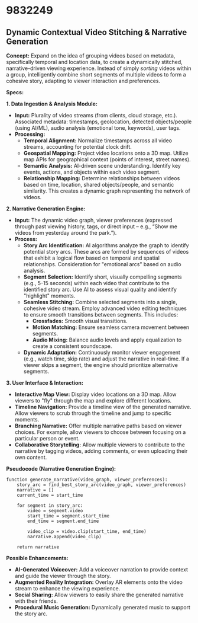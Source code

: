 # 9832249

## Dynamic Contextual Video Stitching & Narrative Generation

**Concept:** Expand on the idea of grouping videos based on metadata, specifically temporal and location data, to create a dynamically stitched, narrative-driven viewing experience. Instead of simply *sorting* videos within a group, intelligently combine short segments of multiple videos to form a cohesive story, adapting to viewer interaction and preferences.

**Specs:**

**1. Data Ingestion & Analysis Module:**

*   **Input:** Plurality of video streams (from clients, cloud storage, etc.). Associated metadata: timestamps, geolocation, detected objects/people (using AI/ML), audio analysis (emotional tone, keywords), user tags.
*   **Processing:**
    *   **Temporal Alignment:** Normalize timestamps across all video streams, accounting for potential clock drift.
    *   **Geospatial Mapping:** Project video locations onto a 3D map. Utilize map APIs for geographical context (points of interest, street names).
    *   **Semantic Analysis:**  AI-driven scene understanding. Identify key events, actions, and objects within each video segment.
    *   **Relationship Mapping:** Determine relationships between videos based on time, location, shared objects/people, and semantic similarity. This creates a dynamic graph representing the network of videos.

**2. Narrative Generation Engine:**

*   **Input:** The dynamic video graph, viewer preferences (expressed through past viewing history, tags, or direct input – e.g., “Show me videos from yesterday around the park.”).
*   **Process:**
    *   **Story Arc Identification:**  AI algorithms analyze the graph to identify potential story arcs. These arcs are formed by sequences of videos that exhibit a logical flow based on temporal and spatial relationships.  Consideration for "emotional arcs" based on audio analysis.
    *   **Segment Selection:**  Identify short, visually compelling segments (e.g., 5-15 seconds) within each video that contribute to the identified story arc.  Use AI to assess visual quality and identify "highlight" moments.
    *   **Seamless Stitching:** Combine selected segments into a single, cohesive video stream.  Employ advanced video editing techniques to ensure smooth transitions between segments.  This includes:
        *   **Crossfades:** Smooth visual transitions.
        *   **Motion Matching:** Ensure seamless camera movement between segments.
        *   **Audio Mixing:**  Balance audio levels and apply equalization to create a consistent soundscape.
    *   **Dynamic Adaptation:**  Continuously monitor viewer engagement (e.g., watch time, skip rate) and adjust the narrative in real-time.  If a viewer skips a segment, the engine should prioritize alternative segments.

**3. User Interface & Interaction:**

*   **Interactive Map View:** Display video locations on a 3D map.  Allow viewers to "fly" through the map and explore different locations.
*   **Timeline Navigation:** Provide a timeline view of the generated narrative.  Allow viewers to scrub through the timeline and jump to specific moments.
*   **Branching Narrative:**  Offer multiple narrative paths based on viewer choices.  For example, allow viewers to choose between focusing on a particular person or event.
*   **Collaborative Storytelling:** Allow multiple viewers to contribute to the narrative by tagging videos, adding comments, or even uploading their own content.

**Pseudocode (Narrative Generation Engine):**

```
function generate_narrative(video_graph, viewer_preferences):
    story_arc = find_best_story_arc(video_graph, viewer_preferences)
    narrative = []
    current_time = start_time

    for segment in story_arc:
        video = segment.video
        start_time = segment.start_time
        end_time = segment.end_time

        video_clip = video.clip(start_time, end_time)
        narrative.append(video_clip)

    return narrative
```

**Possible Enhancements:**

*   **AI-Generated Voiceover:**  Add a voiceover narration to provide context and guide the viewer through the story.
*   **Augmented Reality Integration:**  Overlay AR elements onto the video stream to enhance the viewing experience.
*   **Social Sharing:**  Allow viewers to easily share the generated narrative with their friends.
*    **Procedural Music Generation:** Dynamically generated music to support the story arc.